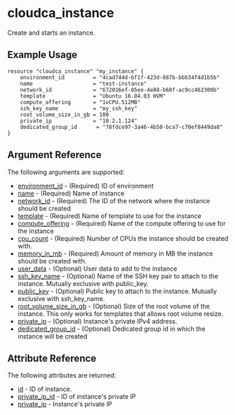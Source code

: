 # cloudca_instance

Create and starts an instance.

## Example Usage

```hcl
resource "cloudca_instance" "my_instance" {
    environment_id         = "4cad744d-bf1f-423d-887b-bbb34f4d1b5b"
    name                   = "test-instance"
    network_id             = "672016ef-05ee-4e88-b68f-ac9cc462300b"
    template               = "Ubuntu 16.04.03 HVM"
    compute_offering       = "1vCPU.512MB"
    ssh_key_name           = "my_ssh_key"
    root_volume_size_in_gb = 100
    private_ip             = "10.2.1.124"
    dedicated_group_id      = "78fdce97-3a46-4b50-bca7-c70ef8449da8"
}
```

## Argument Reference

The following arguments are supported:

- [environment_id](#environment_id) - (Required) ID of environment
- [name](#name) - (Required) Name of instance
- [network_id](#network_id) - (Required) The ID of the network where the instance should be created
- [template](#template) - (Required) Name of template to use for the instance
- [compute_offering](#compute_offering) - (Required) Name of the compute offering to use for the instance
- [cpu_count](#cpu_count) - (Required) Number of CPUs the instance should be created with.
- [memory_in_mb](#memory_in_mb) - (Required) Amount of memory in MB the instance should be created with.
- [user_data](#user_data) - (Optional) User data to add to the instance
- [ssh_key_name](#ssh_key_name) - (Optional) Name of the SSH key pair to attach to the instance. Mutually exclusive with public_key.
- [public_key](#public_key) - (Optional) Public key to attach to the instance. Mutually exclusive with ssh_key_name.
- [root_volume_size_in_gb](#root_volume_size_in_gb) - (Optional) Size of the root volume of the instance. This only works for templates that allows root volume resize.
- [private_ip](#private_ip) - (Optional) Instance's private IPv4 address.
- [dedicated_group_id](#dedicated_group_id) - (Optional) Dedicated group id in which the instance will be created

## Attribute Reference

The following attributes are returned:

- [id](#id) - ID of instance.
- [private_ip_id](#private_ip_id) - ID of instance's private IP
- [private_ip](#private_ip) - Instance's private IP
